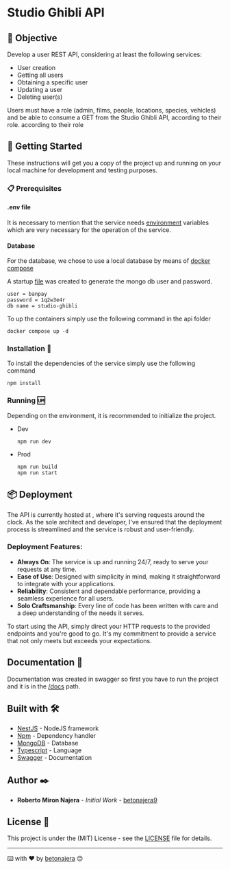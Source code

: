# Studio Ghibli API

## 🎯 Objective

Develop a user REST API, considering at least the following services:

- User creation
- Getting all users
- Obtaining a specific user
- Updating a user
- Deleting user(s)

Users must have a role (admin, films, people, locations,
species, vehicles) and be able to consume a GET from the Studio Ghibli API, according to their role.
according to their role

## 🚀 Getting Started

These instructions will get you a copy of the project up and running on your local machine for development and testing purposes.

### 📋 Prerequisites

#### .env file

It is necessary to mention that the service needs [environment](.env.template) variables which are very necessary for the operation of the service.

#### Database

For the database, we chose to use a local database by means of [docker compose](docker-compose.yml)

A startup [file](./mongo-init.js) was created to generate the mongo db user and password.

```
user = banpay
password = 1q2w3e4r
db name = studio-ghibli
```

To up the containers simply use the following command in the api folder

```shell
docker compose up -d
```

### Installation 🔧

To install the dependencies of the service simply use the following command

```shell
npm install
```

### Running 🆙

Depending on the environment, it is recommended to initialize the project.

- Dev
  ```shell
  npm run dev
  ```
- Prod

  ```shell
  npm run build
  npm run start
  ```

## 📦 Deployment

The API is currently hosted at [](), where it's serving requests around the clock. As the sole architect and developer, I've ensured that the deployment process is streamlined and the service is robust and user-friendly.

### Deployment Features:

- **Always On**: The service is up and running 24/7, ready to serve your requests at any time.
- **Ease of Use**: Designed with simplicity in mind, making it straightforward to integrate with your applications.
- **Reliability**: Consistent and dependable performance, providing a seamless experience for all users.
- **Solo Craftsmanship**: Every line of code has been written with care and a deep understanding of the needs it serves.

To start using the API, simply direct your HTTP requests to the provided endpoints and you're good to go. It's my commitment to provide a service that not only meets but exceeds your expectations.

## Documentation 📄

Documentation was created in swagger so first you have to run the project and it is in the [/docs]() path.

## Built with 🛠️

- [NestJS](https://nestjs.com/) - NodeJS framework
- [Npm](https://www.npmjs.com/) - Dependency handler
- [MongoDB](https://www.mongodb.com/) - Database
- [Typescript](https://www.typescriptlang.org/) - Language
- [Swagger](https://swagger.io/) - Documentation

## Author ✒️

- **Roberto Miron Najera** - _Initial Work_ - [betonajera9](https://github.com/villanuevand)

## License 📄

This project is under the (MIT) License - see the [LICENSE](LICENSE) file for details.

---

⌨️ with ❤️ by [betonajera](https://github.com/BetoNajera9) 😊
